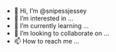 - 👋 Hi, I’m @snipessjessey
- 👀 I’m interested in ...
- 🌱 I’m currently learning ...
- 💞️ I’m looking to collaborate on ...
- 📫 How to reach me ...

<!---
snipessjessey/snipessjessey is a ✨ special ✨ repository because its `README.md` (this file) appears on your GitHub profile.
You can click the Preview link to take a look at your changes.
--->
